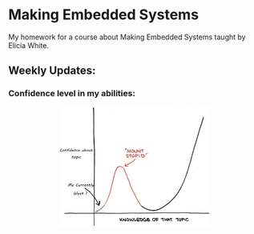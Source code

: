 # Making Embedded Systems

My homework for a course about Making Embedded Systems taught by Elicia White.

## Weekly Updates:

### Confidence level in my abilities:
<center>
<img src="imgs/Week1.png"
    alt=""
    width=300px
    height=auto>
</img>
</center>